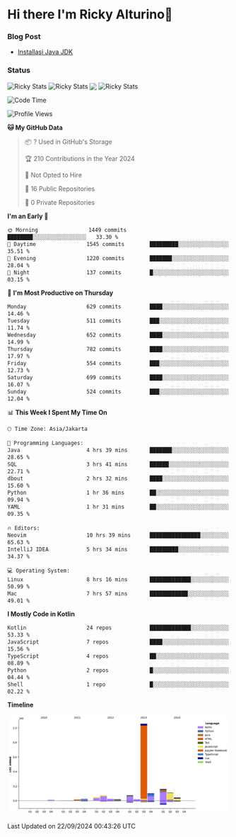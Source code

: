 # Hi there I'm Ricky Alturino👋

### Blog Post

<!-- BLOG-POST-LIST:START -->

- [Installasi Java JDK](https://onirutla.medium.com/installasi-java-jdk-ec701beeb5cb?source=rss-d9d81c918cc9------2)
<!-- BLOG-POST-LIST:END -->

### Status

<img align="center" alt="Ricky Stats" src="https://github-readme-stats.vercel.app/api?username=Alturino&theme=dark&show_icons=true&hide_border=false" />
<img align="center" alt="Ricky Stats" src="https://github-readme-stats.vercel.app/api/top-langs/?username=Alturino&theme=dark&show_icons=true&layout=compact"/>
<img align="center" width="640px" src="https://github-readme-stats.vercel.app/api/wakatime?username=Alturino&layout=compact&hide_border=true&theme=dark">
<img align="center" alt="Ricky Stats" src="https://leetcard.jacoblin.cool/onirutla?border=0&radius=20&ext=activity"/>

<!--START_SECTION:waka-->
![Code Time](http://img.shields.io/badge/Code%20Time-575%20hrs%2055%20mins-blue)

![Profile Views](http://img.shields.io/badge/Profile%20Views-0-blue)

**🐱 My GitHub Data** 

> 📦 ? Used in GitHub's Storage 
 > 
> 🏆 210 Contributions in the Year 2024
 > 
> 🚫 Not Opted to Hire
 > 
> 📜 16 Public Repositories 
 > 
> 🔑 0 Private Repositories 
 > 
**I'm an Early 🐤** 

```text
🌞 Morning                1449 commits        ████████░░░░░░░░░░░░░░░░░   33.30 % 
🌆 Daytime                1545 commits        █████████░░░░░░░░░░░░░░░░   35.51 % 
🌃 Evening                1220 commits        ███████░░░░░░░░░░░░░░░░░░   28.04 % 
🌙 Night                  137 commits         █░░░░░░░░░░░░░░░░░░░░░░░░   03.15 % 
```
📅 **I'm Most Productive on Thursday** 

```text
Monday                   629 commits         ████░░░░░░░░░░░░░░░░░░░░░   14.46 % 
Tuesday                  511 commits         ███░░░░░░░░░░░░░░░░░░░░░░   11.74 % 
Wednesday                652 commits         ████░░░░░░░░░░░░░░░░░░░░░   14.99 % 
Thursday                 782 commits         ████░░░░░░░░░░░░░░░░░░░░░   17.97 % 
Friday                   554 commits         ███░░░░░░░░░░░░░░░░░░░░░░   12.73 % 
Saturday                 699 commits         ████░░░░░░░░░░░░░░░░░░░░░   16.07 % 
Sunday                   524 commits         ███░░░░░░░░░░░░░░░░░░░░░░   12.04 % 
```


📊 **This Week I Spent My Time On** 

```text
🕑︎ Time Zone: Asia/Jakarta

💬 Programming Languages: 
Java                     4 hrs 39 mins       ███████░░░░░░░░░░░░░░░░░░   28.65 % 
SQL                      3 hrs 41 mins       ██████░░░░░░░░░░░░░░░░░░░   22.71 % 
dbout                    2 hrs 32 mins       ████░░░░░░░░░░░░░░░░░░░░░   15.60 % 
Python                   1 hr 36 mins        ██░░░░░░░░░░░░░░░░░░░░░░░   09.94 % 
YAML                     1 hr 31 mins        ██░░░░░░░░░░░░░░░░░░░░░░░   09.35 % 

🔥 Editors: 
Neovim                   10 hrs 39 mins      ████████████████░░░░░░░░░   65.63 % 
IntelliJ IDEA            5 hrs 34 mins       █████████░░░░░░░░░░░░░░░░   34.37 % 

💻 Operating System: 
Linux                    8 hrs 16 mins       █████████████░░░░░░░░░░░░   50.99 % 
Mac                      7 hrs 57 mins       ████████████░░░░░░░░░░░░░   49.01 % 
```

**I Mostly Code in Kotlin** 

```text
Kotlin                   24 repos            █████████████░░░░░░░░░░░░   53.33 % 
JavaScript               7 repos             ████░░░░░░░░░░░░░░░░░░░░░   15.56 % 
TypeScript               4 repos             ██░░░░░░░░░░░░░░░░░░░░░░░   08.89 % 
Python                   2 repos             █░░░░░░░░░░░░░░░░░░░░░░░░   04.44 % 
Shell                    1 repo              █░░░░░░░░░░░░░░░░░░░░░░░░   02.22 % 
```



**Timeline**

![Lines of Code chart](https://raw.githubusercontent.com/Alturino/Alturino/main/assets/bar_graph.png)


 Last Updated on 22/09/2024 00:43:26 UTC
<!--END_SECTION:waka-->
